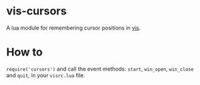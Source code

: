 # vis-cursors
A lua module for remembering cursor positions in [vis](https://github.com/martanne/vis).

# How to 
`require('cursors')` and call the event methods: `start`, `win_open`, `win_close` and `quit`, in your `visrc.lua` file.
